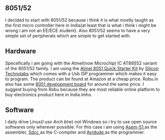 ## 8051/52

I decided to start with 8051/52 because i think it is what mostly taught as the
first micro controller here in India(at least that is what i think i might be
wrong i am not an EE/ECE student). Also 8051/52 seems to have a
very simple set of peripherals which are simple to get started with.

## Hardware

Specefically i am going with the Atmel(now Microchip) IC
AT89S52 variant of the 8051/52 family. I am using the [Atmel 8051 Quick Starter
Kit](https://www.silicontechnolabs.in/atmel-8051-quick-qtarter-learning-kits-silicon-technolabs)
by [Silicon Technolabs](https://www.silicontechnolabs.in/) which comes with a
Usb ISP programmer which makes it easy to program. The product can be found at
Amazon at a cheap price. Robu.in also has some [8051 development
board](https://robu.in/product-category/microcontroller-development-board/8051-development-board/)
for around the same price. I suggest buying from Robu because they are most
reliable online platform to buy electronics product here in India imho.

## Software

I daily drive Linux(*I use Arch btw*) not Windows so i try to
use open source softwares only wherever possible. For this case i am using [
Asem-51 ](http://plit.de/asem-51/) as the assembler, [ Sdcc
](https://sdcc.sourceforge.net/) as the C-compiler and [ Avrdude
](https://github.com/avrdudes/avrdude) as the programmer.
